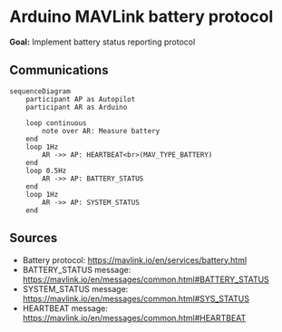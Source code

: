 # Arduino MAVLink battery protocol

**Goal:** Implement battery status reporting protocol

## Communications

```mermaid
sequenceDiagram
    participant AP as Autopilot
    participant AR as Arduino

    loop continuous
        note over AR: Measure battery
    end
    loop 1Hz
        AR ->> AP: HEARTBEAT<br>(MAV_TYPE_BATTERY)
    end
    loop 0.5Hz
        AR ->> AP: BATTERY_STATUS
    end
    loop 1Hz
        AR ->> AP: SYSTEM_STATUS
    end
```

## Sources
- Battery protocol: https://mavlink.io/en/services/battery.html
- BATTERY_STATUS message: https://mavlink.io/en/messages/common.html#BATTERY_STATUS
- SYSTEM_STATUS message: https://mavlink.io/en/messages/common.html#SYS_STATUS
- HEARTBEAT message: https://mavlink.io/en/messages/common.html#HEARTBEAT
